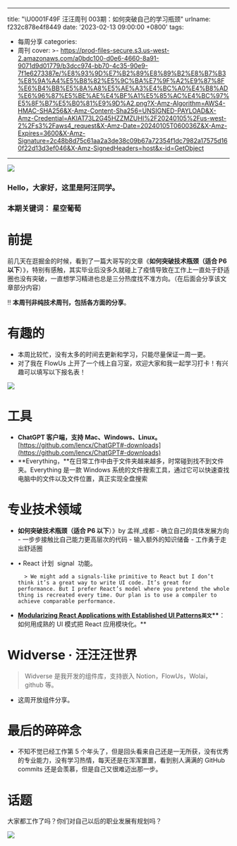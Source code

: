 <!--
 * @Author: HTT httishere0728@gmail.com
 * @Date: 2024-01-05 23:49:03
 * @LastEditors: HTT httishere0728@gmail.com
 * @LastEditTime: 2024-01-05 23:57:44
 * @FilePath: /hexo-yuque-blog/source/_posts/notion/f232c878e4f8449.md
 * @Description: 这是默认设置,请设置`customMade`, 打开koroFileHeader查看配置 进行设置: https://github.com/OBKoro1/koro1FileHeader/wiki/%E9%85%8D%E7%BD%AE
-->
---
title: "\U0001F49F 汪汪周刊 003期：如何突破自己的学习瓶颈"
urlname: f232c878e4f8449
date: '2023-02-13 09:00:00 +0800'
tags:
  - 每周分享
categories:
  - 周刊
cover: >-
  https://prod-files-secure.s3.us-west-2.amazonaws.com/a0bdc100-d0e6-4660-8a91-9071d9d01779/b3dcc974-bb70-4c35-90e9-7f1e6273387e/%E8%93%9D%E7%B2%89%E8%89%B2%E8%B7%B3%E8%9A%A4%E5%B8%82%E5%9C%BA%E7%9F%A2%E9%87%8F%E6%B4%BB%E5%8A%A8%E5%AE%A3%E4%BC%A0%E4%B8%AD%E6%96%87%E5%BE%AE%E4%BF%A1%E5%85%AC%E4%BC%97%E5%8F%B7%E5%B0%81%E9%9D%A2.png?X-Amz-Algorithm=AWS4-HMAC-SHA256&X-Amz-Content-Sha256=UNSIGNED-PAYLOAD&X-Amz-Credential=AKIAT73L2G45HZZMZUHI%2F20240105%2Fus-west-2%2Fs3%2Faws4_request&X-Amz-Date=20240105T060036Z&X-Amz-Expires=3600&X-Amz-Signature=2c48b8d75c61aa2a3de38c09b67a72354f1dc7982a17575d160f22d13d3ef046&X-Amz-SignedHeaders=host&x-id=GetObject
---

![](https://prod-files-secure.s3.us-west-2.amazonaws.com/a0bdc100-d0e6-4660-8a91-9071d9d01779/b92fc805-affe-49a2-859c-d44855a2cca3/IMG_6345.jpg?X-Amz-Algorithm=AWS4-HMAC-SHA256&X-Amz-Content-Sha256=UNSIGNED-PAYLOAD&X-Amz-Credential=AKIAT73L2G45HZZMZUHI%2F20240105%2Fus-west-2%2Fs3%2Faws4_request&X-Amz-Date=20240105T060037Z&X-Amz-Expires=3600&X-Amz-Signature=a1ec21e774c798c00d55961bdb52a7193473a06e7185f82a14bcb475d0650f9f&X-Amz-SignedHeaders=host&x-id=GetObject)

### Hello，大家好，这里是阿汪同学。

### 本期关键词： 星空葡萄

# 前提

前几天在逛掘金的时候，看到了一篇大哥写的文章《**如何突破技术瓶颈（适合 P6 以下**）》，特别有感触，其实毕业后没多久就碰上了疫情导致在工作上一直处于舒适圈也没有突破，一直想学习精进也总是三分热度找不准方向。（在后面会分享该文章部分内容）

‼️ **本周刊非纯技术周刊，包括各方面的分享**。

# 有趣的

- 本周比较忙，没有太多的时间去更新和学习，只能尽量保证一周一更。
- 对了我在 FlowUs 上开了一个线上自习室，欢迎大家和我一起学习打卡！有兴趣可以填写以下报名表！

![](https://prod-files-secure.s3.us-west-2.amazonaws.com/a0bdc100-d0e6-4660-8a91-9071d9d01779/a75bc9e0-a3f0-436c-99e0-6ff9e525ca97/IMG_6277.jpg?X-Amz-Algorithm=AWS4-HMAC-SHA256&X-Amz-Content-Sha256=UNSIGNED-PAYLOAD&X-Amz-Credential=AKIAT73L2G45HZZMZUHI%2F20240105%2Fus-west-2%2Fs3%2Faws4_request&X-Amz-Date=20240105T060037Z&X-Amz-Expires=3600&X-Amz-Signature=cfffeb6bbb0d100ca4f436800600601baf5528fbef0ba5fe472cfbd6f5e0d699&X-Amz-SignedHeaders=host&x-id=GetObject)

# 工具

- **ChatGPT 客户端，支持 Mac、Windows、Linux。**[https://github.com/lencx/ChatGPT#-downloads](https://github.com/lencx/ChatGPT#-downloads)
- **Everything，**在日常工作中由于文件夹越来越多，时常碰到找不到文件夹。Everything 是一款 Windows 系统的文件搜索工具，通过它可以快速查找电脑中的文件以及文件位置，真正实现全盘搜索

# 专业技术领域

- **如何突破技术瓶颈（适合 P6 以下**）》by 孟祥\_成都 - 确立自己的具体发展方向 - 一步步接触比自己能力更高层次的代码 - 输入额外的知识储备 - 工作勇于走出舒适圈
- • React 计划  signal  功能。

      	> We might add a signals-like primitive to React but I don’t think it’s a great way to write UI code. It’s great for performance. But I prefer React’s model where you pretend the whole thing is recreated every time. Our plan is to use a compiler to achieve comparable performance.

- [**Modularizing React Applications with Established UI Patterns**](https://martinfowler.com/articles/modularizing-react-apps.html)**`英文`\*\***：如何用成熟的 UI 模式把 React 应用模块化。\*\*

# Widverse · 汪汪汪世界

> Widverse 是我开发的组件库，支持嵌入 Notion，FlowUs，Wolai，github 等。

- 这周开放组件分享。

# 最后的碎碎念

- 不知不觉已经工作第 5 个年头了，但是回头看来自己还是一无所获，没有优秀的专业能力，没有学习热情，每天还是在浑浑噩噩，看到别人满满的 GitHub commits 还是会羡慕，但是自己又很难迈出那一步。

# 话题

大家都工作了吗？你们对自己以后的职业发展有规划吗？

![](https://i.hd-r.cn/9f144b95fa5e7e2b4105f7bbd6a511e4.jpg)
